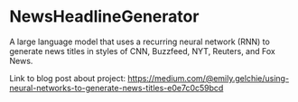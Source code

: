 # NewsHeadlineGenerator
A large language model that uses a recurring neural network (RNN) to generate news titles in styles of CNN, Buzzfeed, NYT, Reuters, and Fox News.

Link to blog post about project: https://medium.com/@emily.gelchie/using-neural-networks-to-generate-news-titles-e0e7c0c59bcd
